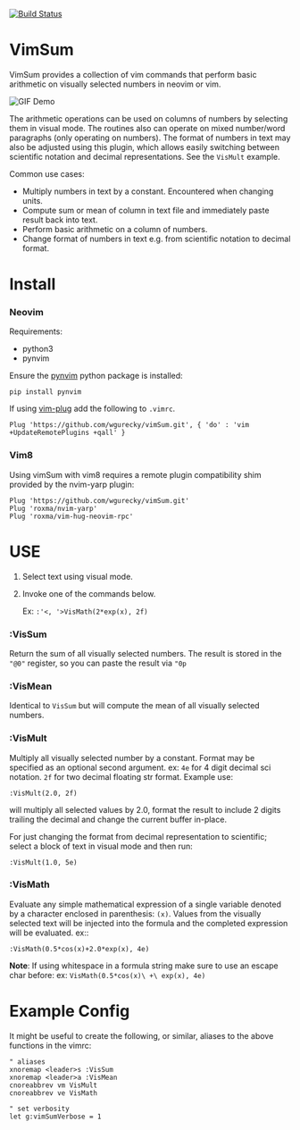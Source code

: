 [![Build Status](https://travis-ci.org/wgurecky/vimSum.svg?branch=master)](https://travis-ci.org/wgurecky/vimSum)

VimSum
======

VimSum provides a collection of vim commands that perform basic arithmetic
on visually selected numbers in neovim or vim.

![GIF Demo](https://raw.github.com/wgurecky/vimSum/master/example/example_use.gif)

The arithmetic operations can be used on columns of numbers by selecting them in visual mode.
The routines also can operate on mixed number/word paragraphs (only operating on numbers).
The format of numbers in text may also be adjusted using this plugin, which allows easily
switching between scientific notation and decimal representations. See the ``VisMult`` example.

Common use cases:

- Multiply numbers in text by a constant.  Encountered when changing units.
- Compute sum or mean of column in text file and immediately paste result back into text.
- Perform basic arithmetic on a column of numbers.
- Change format of numbers in text e.g. from scientific notation to decimal format.

Install
=======

### Neovim ###

Requirements:

- python3
- pynvim

Ensure the [pynvim](https://github.com/neovim/pynvim) python package is installed:

    pip install pynvim

If using [vim-plug](https://github.com/junegunn/vim-plug) add the following to
`.vimrc`.

    Plug 'https://github.com/wgurecky/vimSum.git', { 'do' : 'vim +UpdateRemotePlugins +qall' }


### Vim8 ###

Using vimSum with vim8 requires a remote plugin compatibility shim provided by
the nvim-yarp plugin:

    Plug 'https://github.com/wgurecky/vimSum.git'
    Plug 'roxma/nvim-yarp'
    Plug 'roxma/vim-hug-neovim-rpc'

USE
===

1. Select text using visual mode.
2. Invoke one of the commands below.

    Ex: ``:'<, '>VisMath(2*exp(x), 2f)``

### :VisSum ###

Return the sum of all visually selected numbers.
The result is stored in the ``"@0"`` register, so you can paste
the result via ``"0p``

### :VisMean ###

Identical to ``VisSum`` but will compute the mean of
all visually selected numbers.

### :VisMult ###

Multiply all visually selected number by a constant.  Format
may be specified as an optional second argument.  ex: ``4e`` for 4
digit decimal sci notation.  ``2f`` for two decimal floating str format.
Example use:

    :VisMult(2.0, 2f)

will multiply all selected values by 2.0, format the result to include 2 digits
trailing the decimal and change the current buffer in-place.

For just changing the format from decimal representation to scientific; select
a block of text in visual mode and then run:

    :VisMult(1.0, 5e)

### :VisMath ###

Evaluate any simple mathematical expression of a single variable
denoted by a character
enclosed in parenthesis: ``(x)``.  Values from the visually selected text will be
injected into the formula and the completed expression will be evaluated.  ex::

    :VisMath(0.5*cos(x)+2.0*exp(x), 4e)

__Note__:
If using whitespace in a formula string make sure to use an escape char before:
ex:  ``VisMath(0.5*cos(x)\ +\ exp(x), 4e)``

Example Config
=====

It might be useful to create the following, or similar, aliases to the above
functions in the vimrc:

    " aliases
    xnoremap <leader>s :VisSum
    xnoremap <leader>a :VisMean
    cnoreabbrev vm VisMult
    cnoreabbrev ve VisMath

    " set verbosity
    let g:vimSumVerbose = 1
